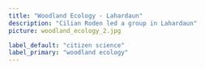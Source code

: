 ```yaml
---
title: "Woodland Ecology - Lahardaun"
description: "Cilian Roden led a group in Lahardaun"
picture: woodland_ecology_2.jpg

label_default: "citizen science" 
label_primary: "woodland ecology"
---
```

